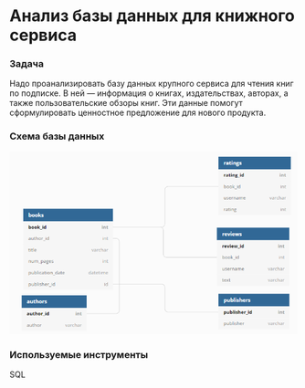 # Анализ базы данных для книжного сервиса

### Задача

Надо проанализировать базу данных крупного сервиса для чтения книг по подписке. В ней — информация о книгах, издательствах, авторах, а также пользовательские обзоры книг. Эти данные помогут сформулировать ценностное предложение для нового продукта.

### Схема базы данных

![ER-диаграмма базы данных книжного сервиса](https://github.com/alexander-saushev/data_analysis_projects/blob/main/13_book_service_adhoc_sql/er_diagram.png)

### Используемые инструменты

SQL